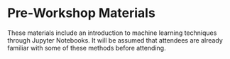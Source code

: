
# Pre-Workshop Materials

These materials include an introduction to machine learning techniques through Jupyter Notebooks. It will be assumed that attendees are already familiar with some of these methods before attending.
